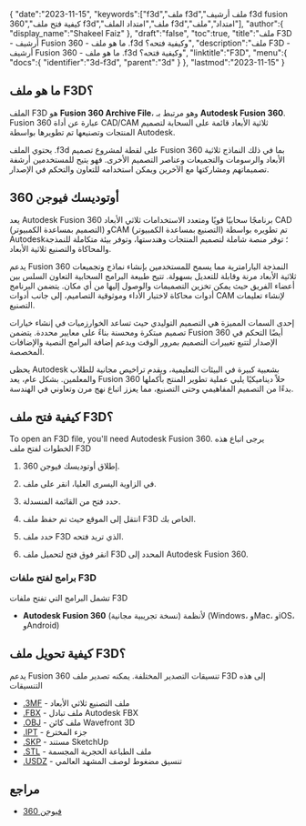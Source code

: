 {
   "date":"2023-11-15",
   "keywords":["f3d","ملف f3d","ملف أرشيف f3d fusion 360","كيفية فتح ملف f3d","ملف","امتداد الملف f3d","امتداد","ملف"],
   "author":{
      "display_name":"Shakeel Faiz"
},
   "draft":"false",
   "toc":true,
   "title":"ملف F3D - أرشيف Fusion 360 - ما هو ملف .f3d وكيفية فتحه؟",
   "description":"ملف F3D - أرشيف Fusion 360 - ما هو ملف .f3d وكيفية فتحه؟",
   "linktitle":"F3D",
   "menu":{
      "docs":{
         "identifier":"3d-f3d",
         "parent":"3d"
}
},
   "lastmod":"2023-11-15"
}

## ما هو ملف F3D؟

الملف F3D هو **Fusion 360 Archive File**، وهو مرتبط بـ **Autodesk Fusion 360**. Fusion 360 عبارة عن أداة CAD/CAM ثلاثية الأبعاد قائمة على السحابة لتصميم المنتجات وتصنيعها تم تطويرها بواسطة Autodesk.

يحتوي الملف .f3d على لقطة لمشروع تصميم Fusion 360 بما في ذلك النماذج ثلاثية الأبعاد والرسومات والتجميعات وعناصر التصميم الأخرى. فهو يتيح للمستخدمين أرشفة تصميماتهم ومشاركتها مع الآخرين ويمكن استخدامه للتعاون والتحكم في الإصدار.

## أوتوديسك فيوجن 360

يعد Autodesk Fusion 360 برنامجًا سحابيًا قويًا ومتعدد الاستخدامات ثلاثي الأبعاد CAD (التصميم بمساعدة الكمبيوتر) وCAM (التصنيع بمساعدة الكمبيوتر) تم تطويره بواسطة Autodesk؛ توفر منصة شاملة لتصميم المنتجات وهندستها، وتوفر بيئة متكاملة للنمذجة والمحاكاة والتصنيع ثلاثية الأبعاد.

يدعم Fusion 360 النمذجة البارامترية مما يسمح للمستخدمين بإنشاء نماذج وتجميعات ثلاثية الأبعاد مرنة وقابلة للتعديل بسهولة. تتيح طبيعة البرامج السحابية التعاون السلس بين أعضاء الفريق حيث يمكن تخزين التصميمات والوصول إليها من أي مكان. يتضمن البرنامج أدوات محاكاة لاختبار الأداء وموثوقية التصاميم، إلى جانب أدوات CAM لإنشاء تعليمات التصنيع.

إحدى السمات المميزة هي التصميم التوليدي حيث تساعد الخوارزميات في إنشاء خيارات تصميم مبتكرة ومحسنة بناءً على معايير محددة. يتضمن Fusion 360 أيضًا التحكم في الإصدار لتتبع تغييرات التصميم بمرور الوقت ويدعم إضافة البرامج النصية والإضافات المخصصة.

يحظى Autodesk بشعبية كبيرة في البيئات التعليمية، ويقدم تراخيص مجانية للطلاب والمعلمين. بشكل عام، يعد Fusion 360 حلاً ديناميكيًا يلبي عملية تطوير المنتج بأكملها بدءًا من التصميم المفاهيمي وحتى التصنيع، مما يعزز اتباع نهج مرن وتعاوني في الهندسة.

## كيفية فتح ملف F3D؟

To open an F3D file, you'll need Autodesk Fusion 360. يرجى اتباع هذه الخطوات لفتح ملف F3D

1. إطلاق أوتوديسك فيوجن 360.

1. في الزاوية اليسرى العليا، انقر على ملف.

1. حدد فتح من القائمة المنسدلة.

1. انتقل إلى الموقع حيث تم حفظ ملف F3D الخاص بك.

1. حدد ملف F3D الذي تريد فتحه.

1. انقر فوق فتح لتحميل ملف F3D المحدد إلى Autodesk Fusion 360.

### برامج لفتح ملفات F3D

تشمل البرامج التي تفتح ملفات F3D

- **Autodesk Fusion 360** (نسخة تجريبية مجانية) لأنظمة (Windows، وMac، وiOS، وAndroid)

## كيفية تحويل ملف F3D؟

يدعم Fusion 360 تنسيقات التصدير المختلفة. يمكنه تصدير ملف F3D إلى هذه التنسيقات

- [.3MF](/3d/3mf/) - ملف التصنيع ثلاثي الأبعاد
- [.FBX](/3d/fbx/) - ملف تبادل Autodesk FBX
- [.OBJ](/3d/obj/) - ملف كائن Wavefront 3D
- [.IPT](/3d/ipt/) - جزء المخترع
- [.SKP](/image/skp/) - مستند SketchUp
- [.STL](/cad/stl/) - ملف الطباعة الحجرية المجسمة
- [.USDZ](/3d/usdz/) - تنسيق مضغوط لوصف المشهد العالمي

## مراجع
* [فيوجن 360](https://en.wikipedia.org/wiki/Fusion_360)


